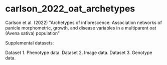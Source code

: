 # carlson_2022_oat_archetypes
Carlson et al. (2022) "Archetypes of inflorescence: Association networks of panicle morphometric, growth, and disease variables in a multiparent oat (Avena sativa) population"

Supplemental datasets:

Dataset 1. Phenotype data.
Dataset 2. Image data.
Dataset 3. Genotype data.

